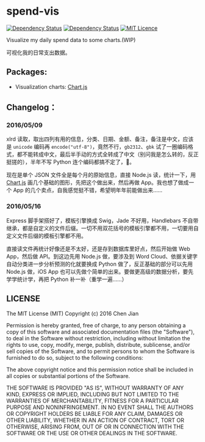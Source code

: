 # spend-vis
[![Dependency Status](https://david-dm.org/boennemann/badges.svg)](https://david-dm.org/boennemann/badges)    [![Dependency Status](https://david-dm.org/boennemann/badges.svg?theme=shields.io)](https://david-dm.org/boennemann/badges)    [![MIT Licence](https://badges.frapsoft.com/os/mit/mit.svg?v=103)](https://opensource.org/licenses/mit-license.php)

Visualize my daily spend data to some charts.(WIP)

可视化我的日常支出数据。

## Packages:

- Visualization charts: [Chart.js](https://github.com/nnnick/Chart.js)

## Changelog：
### 2016/05/09

xlrd 读取，取出四列有用的信息，分类、日期、金额、备注，备注是中文，应该是 `unicode` 编码再 `encode("utf-8")`，竟然不行，`gb2312`、`gbk` 试了一圈编码格式，都不能转成中文，最后半手动的方式全转成了中文（别问我是怎么转的，反正挺搓的），半年不写 Python 连个编码都搞不定了，💊。

现在是单个 JSON 文件全是每个月的原始信息，直接 Node.js 读，统计一下，用  [Chart.js](https://github.com/nnnick/Chart.js) 画几个基础的图形，先把这个做出来，然后再做 App。我也想了做成一个 App 的几个卖点，自我感觉挺不错，希望明年年前能做出来……

### 2016/05/16

Express 脚手架搭好了，模板引擎换成 Swig，Jade 不好用，Handlebars 不自带继承，都是自定义的文件后缀。一切不用双花括号的模板引擎都不用，一切要用自定义文件后缀的模板引擎都不用。

直接读文件再统计好像还是不太好，还是存到数据库里好点，然后开始做 Web App，然后做 API。到这边先用 Node.js 做，要涉及到 Word Cloud、依据关键字自动分类进一步分析预测的化就要换成 Python 做了，反正基础的部分可以先用 Node.js 做，iOS App 也可以先做个简单的出来。要做更高级的数据分析，要先学学统计学，再把 Python 补一补（重学一遍……）

## LICENSE

The MIT License (MIT)
Copyright (c) 2016 Chen Jian

Permission is hereby granted, free of charge, to any person obtaining a copy
of this software and associated documentation files (the "Software"), to deal
in the Software without restriction, including without limitation the rights
to use, copy, modify, merge, publish, distribute, sublicense, and/or sell
copies of the Software, and to permit persons to whom the Software is
furnished to do so, subject to the following conditions:

The above copyright notice and this permission notice shall be included in all
copies or substantial portions of the Software.

THE SOFTWARE IS PROVIDED "AS IS", WITHOUT WARRANTY OF ANY KIND,
EXPRESS OR IMPLIED, INCLUDING BUT NOT LIMITED TO THE WARRANTIES OF
MERCHANTABILITY, FITNESS FOR A PARTICULAR PURPOSE AND NONINFRINGEMENT.
IN NO EVENT SHALL THE AUTHORS OR COPYRIGHT HOLDERS BE LIABLE FOR ANY CLAIM,
DAMAGES OR OTHER LIABILITY, WHETHER IN AN ACTION OF CONTRACT, TORT OR
OTHERWISE, ARISING FROM, OUT OF OR IN CONNECTION WITH THE SOFTWARE OR THE USE
OR OTHER DEALINGS IN THE SOFTWARE.


